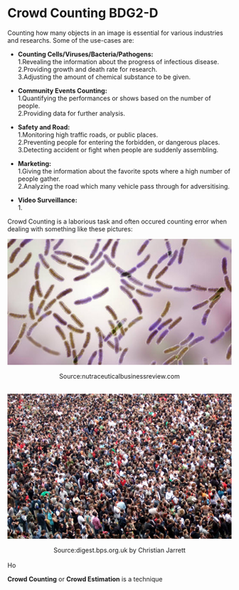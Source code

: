 # Crowd Counting BDG2-D


Counting how many objects in an image is essential for various industries and researchs. Some of the use-cases are:
* **Counting Cells/Viruses/Bacteria/Pathogens:** \
  1.Revealing the information about the progress of infectious disease.\
  2.Providing growth and death rate for research.\
  3.Adjusting the amount of chemical substance to be given.
  
* **Community Events Counting:**\
  1.Quantifying the performances or shows based on the number of people.\
  2.Providing data for further analysis.
  
* **Safety and Road:** \
  1.Monitoring high traffic roads, or public places.\
  2.Preventing people for entering the forbidden, or dangerous places.\
  3.Detecting accident or fight when people are suddenly assembling.
  
* **Marketing:**\
  1.Giving the information about the favorite spots where a high number of people gather.\
  2.Analyzing the road which many vehicle pass through for adversitising.
  
* **Video Surveillance:**\
  1. 
  
Crowd Counting is a laborious task and often occured counting error when dealing with something like these pictures:

![](/images/density_ex2.jpg)
<div align="center">Source:nutraceuticalbusinessreview.com</div>
<br /> 

![](/images/density_ex.jpg)
<div align="center">Source:digest.bps.org.uk by Christian Jarrett</div>
<br /> 
Ho

**Crowd Counting** or **Crowd Estimation** is a technique
